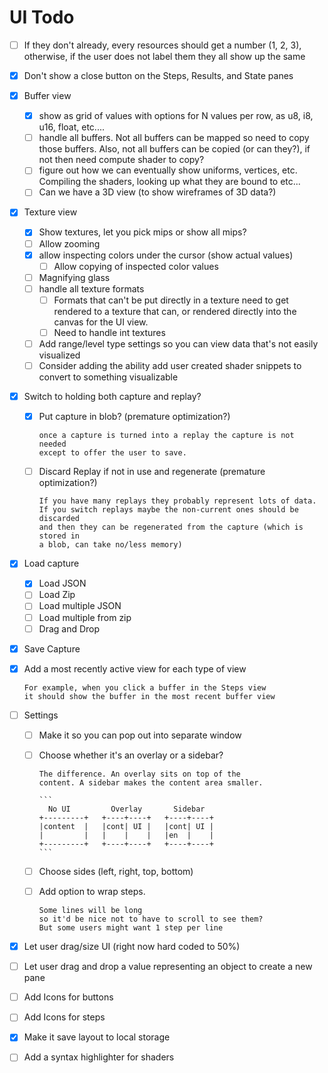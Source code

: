 # UI Todo

- [ ] If they don't already, every resources should get a number (1, 2, 3), otherwise, if the user
      does not label them they all show up the same

- [X] Don't show a close button on the Steps, Results, and State panes

- [X] Buffer view

  - [X] show as grid of values with options for N values per row, as u8, i8, u16, float, etc....
  - [ ] handle all buffers. Not all buffers can be mapped so need to copy those buffers. 
        Also, not all buffers can be copied (or can they?), if not then need compute shader to copy?
  - [ ] figure out how we can eventually show uniforms, vertices, etc. 
        Compiling the shaders, looking up what they are bound to etc...
  - [ ] Can we have a 3D view (to show wireframes of 3D data?) 

- [X] Texture view
  - [X] Show textures, let you pick mips or show all mips?
  - [ ] Allow zooming
  - [x] allow inspecting colors under the cursor (show actual values)
    - [ ] Allow copying of inspected color values
  - [ ] Magnifying glass
  - [ ] handle all texture formats
    - [ ] Formats that can't be put directly in a texture need to get rendered to a texture that can, 
          or rendered directly into the canvas for the UI view.
    - [ ] Need to handle int textures
  - [ ] Add range/level type settings so you can view data that's not easily visualized
  - [ ] Consider adding the ability add user created shader snippets to convert to something visualizable

- [X] Switch to holding both capture and replay?
  - [X] Put capture in blob? (premature optimization?)

        once a capture is turned into a replay the capture is not needed
        except to offer the user to save.

  - [ ] Discard Replay if not in use and regenerate (premature optimization?)

        If you have many replays they probably represent lots of data.
        If you switch replays maybe the non-current ones should be discarded
        and then they can be regenerated from the capture (which is stored in
        a blob, can take no/less memory)

- [X] Load capture
  - [X] Load JSON
  - [ ] Load Zip
  - [ ] Load multiple JSON
  - [ ] Load multiple from zip 
  - [ ] Drag and Drop

- [X] Save Capture

- [X] Add a most recently active view for each type of view

      For example, when you click a buffer in the Steps view
      it should show the buffer in the most recent buffer view

- [ ] Settings
  - [ ] Make it so you can pop out into separate window

  - [ ] Choose whether it's an overlay or a sidebar?

        The difference. An overlay sits on top of the
        content. A sidebar makes the content area smaller.

        ```
          No UI         Overlay       Sidebar
        +---------+   +----+----+   +----+----+
        |content  |   |cont| UI |   |cont| UI |
        |         |   |    |    |   |en  |    |
        +---------+   +----+----+   +----+----+
        ```

  - [ ] Choose sides (left, right, top, bottom)

  - [ ] Add option to wrap steps.
  
        Some lines will be long
        so it'd be nice not to have to scroll to see them?
        But some users might want 1 step per line

- [X] Let user drag/size UI (right now hard coded to 50%)

- [ ] Let user drag and drop a value representing an object to create a new pane

- [ ] Add Icons for buttons

- [ ] Add Icons for steps

- [X] Make it save layout to local storage

- [ ] Add a syntax highlighter for shaders
